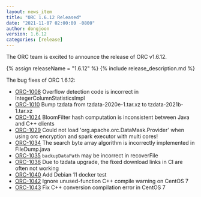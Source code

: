 ```yaml
---
layout: news_item
title: "ORC 1.6.12 Released"
date: "2021-11-07 02:00:00 -0800"
author: dongjoon
version: 1.6.12
categories: [release]
---
```


The ORC team is excited to announce the release of ORC v1.6.12.

{% assign releaseName = "1.6.12" %}
{% include release_description.md %}

The bug fixes of ORC 1.6.12:

- [ORC-1008]({{site.jira}}/ORC-1008) Overflow detection code is incorrect in IntegerColumnStatisticsImpl
- [ORC-1010]({{site.jira}}/ORC-1010) Bump tzdata from tzdata-2020e-1.tar.xz to tzdata-2021b-1.tar.xz
- [ORC-1024]({{site.jira}}/ORC-1024) BloomFilter hash computation is inconsistent between Java and C++ clients
- [ORC-1029]({{site.jira}}/ORC-1029) Could not load 'org.apache.orc.DataMask.Provider' when using orc encryption and spark executor with multi cores!
- [ORC-1034]({{site.jira}}/ORC-1034) The search byte array algorithm is incorrectly implemented in FileDump.java
- [ORC-1035]({{site.jira}}/ORC-1035) `backupDataPath` may be incorrect in recoverFile
- [ORC-1036]({{site.jira}}/ORC-1036) Due to tzdata upgrade, the fixed download links in CI are often not working
- [ORC-1040]({{site.jira}}/ORC-1040) Add Debian 11 docker test
- [ORC-1042]({{site.jira}}/ORC-1042) Ignore unused-function C++ compile warning on CentOS 7
- [ORC-1043]({{site.jira}}/ORC-1043) Fix C++ conversion compilation error in CentOS 7
